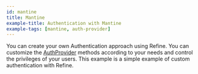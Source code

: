 ```yaml
---
id: mantine
title: Mantine
example-title: Authentication with Mantine
example-tags: [mantine, auth-provider]
---
```


You can create your own Authentication approach using Refine. You can customize the [AuthProvider](/docs/authentication/auth-provider) methods according to your needs and control the privileges of your users. This example is a simple example of custom authentication with Refine.

<CodeSandboxExample path="auth-mantine" />
